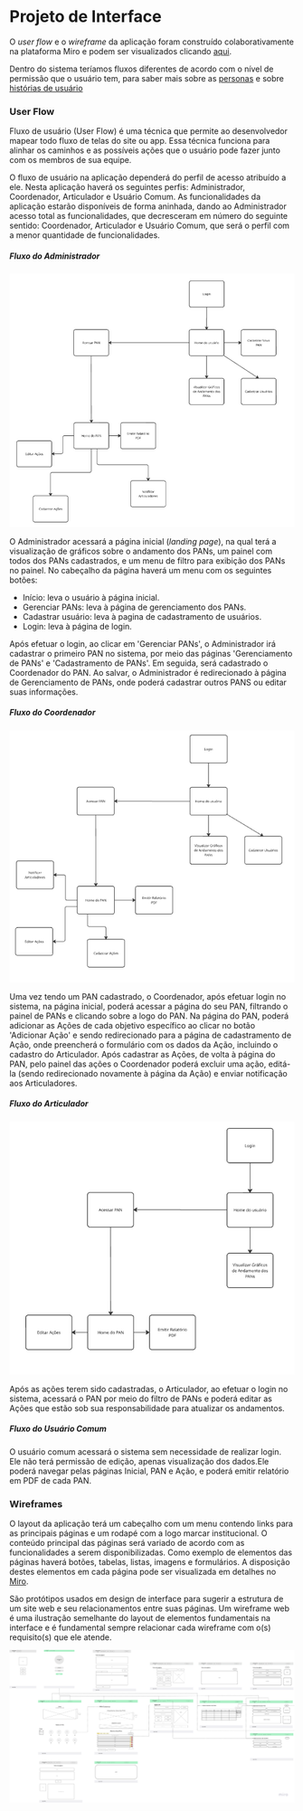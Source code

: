 
# Projeto de Interface

 O *user flow* e o *wireframe* da aplicação foram construído colaborativamente na plataforma Miro e podem ser visualizados clicando [aqui](https://miro.com/welcomeonboard/VVo2TkJaaHIzVmh3c1M1THZZS3ltdDNwbE0xZFJHNEQwQWlYd1A4dUh6L1dpK1hXZTRyOG55ck1FMWhjTjBxVzdLN0ZCNFNWTmNEY2NGWHl5djRUeWxqd1ZON2U3TnVOWE12QXVnRTU2aytXTlV5NElwY3FtYXZpdFZRN25pMURhWWluRVAxeXRuUUgwWDl3Mk1qRGVRPT0hdjE=?share_link_id=852268613612).

Dentro do sistema teríamos fluxos diferentes de acordo com o nível de permissão que o usuário tem, para saber mais sobre as [personas](especification.md#personas) e sobre [histórias de usuário](especification.md#histórias-de-usuários)


### User Flow
Fluxo de usuário (User Flow) é uma técnica que permite ao desenvolvedor mapear todo fluxo de telas do site ou app. Essa técnica funciona para alinhar os caminhos e as possíveis ações que o usuário pode fazer junto com os membros de sua equipe.

O fluxo de usuário na aplicação dependerá do perfil de acesso atribuído a ele. Nesta aplicação haverá os seguintes perfis: Administrador, Coordenador, Articulador e Usuário Comum. As funcionalidades da aplicação estarão disponíveis de forma aninhada, dando ao Administrador acesso total as funcionalidades, que decresceram em número do seguinte sentido: Coordenador, Articulador e Usuário Comum, que será o perfil com a menor quantidade de funcionalidades.

##### Fluxo do Administrador
![Fluxo do Administrador](img/fluxo-Adm.png)

O Administrador acessará a página inicial (*landing page*), na qual terá a visualização de gráficos sobre o andamento dos PANs, um painel com todos dos PANs cadastrados, e um menu de filtro para exibição dos PANs no painel. No cabeçalho da página haverá um menu com os seguintes botões: 

* Início: leva o usuário à página inicial.
* Gerenciar PANs: leva à página de gerenciamento dos PANs.
* Cadastrar usuário: leva à pagina de cadastramento de usuários.
* Login: leva à página de login.

Após efetuar o login, ao clicar em 'Gerenciar PANs', o Administrador irá cadastrar o primeiro PAN no sistema, por meio das páginas 'Gerenciamento de PANs' e 'Cadastramento de PANs'. Em seguida, será cadastrado o Coordenador do PAN. Ao salvar, o Administrador é redirecionado à página de Gerenciamento de PANs, onde poderá cadastrar outros PANS ou editar suas informações.

##### Fluxo do Coordenador

![Fluxo do Coordenador](img/fluxo-Coord.png)

Uma vez tendo um PAN cadastrado, o Coordenador, após efetuar login no sistema, na página inicial, poderá acessar a página do seu PAN, filtrando o painel de PANs e clicando sobre a logo do PAN. Na página do PAN, poderá adicionar as Ações de cada objetivo específico ao clicar no botão 'Adicionar Ação' e sendo redirecionado para a página de cadastramento de Ação, onde preencherá o formulário com os dados da Ação, incluindo o cadastro do Articulador. Após cadastrar as Ações, de volta à página do PAN, pelo painel das ações o Coordenador poderá excluir uma ação, editá-la (sendo redirecionado novamente à página da Ação) e enviar notificação aos Articuladores.

##### Fluxo do Articulador

![Fluxo do Articulador](img/fluxo-Art.png)

Após as ações terem sido cadastradas, o Articulador, ao efetuar o login no sistema, acessará o PAN por meio do filtro de PANs e poderá editar as Ações que estão sob sua responsabilidade para atualizar os andamentos.

##### Fluxo do Usuário Comum

O usuário comum acessará o sistema sem necessidade de realizar login. Ele não terá permissão de edição, apenas visualização dos dados.Ele poderá navegar pelas páginas Inicial, PAN e Ação, e poderá emitir relatório em PDF de cada PAN.


### Wireframes

O layout da aplicação terá um cabeçalho com um menu contendo links para as principais páginas e um rodapé com a logo marcar institucional. O conteúdo principal das páginas será variado de acordo com as funcionalidades a serem disponibilizadas. Como exemplo de elementos das páginas haverá botões, tabelas, listas, imagens e formulários. A disposição destes elementos em cada página pode ser visualizada em detalhes no [Miro](https://miro.com/welcomeonboard/VVo2TkJaaHIzVmh3c1M1THZZS3ltdDNwbE0xZFJHNEQwQWlYd1A4dUh6L1dpK1hXZTRyOG55ck1FMWhjTjBxVzdLN0ZCNFNWTmNEY2NGWHl5djRUeWxqd1ZON2U3TnVOWE12QXVnRTU2aytXTlV5NElwY3FtYXZpdFZRN25pMURhWWluRVAxeXRuUUgwWDl3Mk1qRGVRPT0hdjE=?share_link_id=852268613612).

São protótipos usados em design de interface para sugerir a estrutura de um site web e seu relacionamentos entre suas páginas. Um wireframe web é uma ilustração semelhante do layout de elementos fundamentais na interface e é fundamental sempre relacionar cada wireframe com o(s) requisito(s) que ele atende.



![UserFlow](img/userflow.png)

